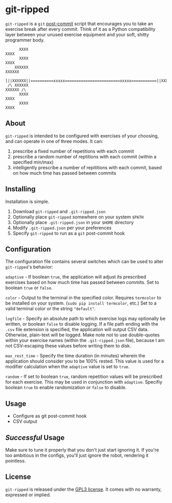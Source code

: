 git-ripped
==========

`git-ripped` is a `git` [post-commit] script that encourages you to take an
exercise break after every commit. Think of it as a Python compatibility layer
between your unused exercise equipment and your soft, shitty programmer body.

```
      XXXX                                                           XXXX     
      XXXX                                                           XXXX     
    XXXXXX                                                           XXXXXX   
 [||XXXXXX||==========xxxxx========================xxxxx===========||XXXXXX||]
 /\ XXXXXX                                                           XXXXXX /\
      XXXX                                                           XXXX     
      XXXX                                                           XXXX     
```

About
-----
`git-ripped` is intended to be configured with exercises of your choosing, and
can operate in one of three modes. It can:

1. prescribe a fixed number of repetitions with each commit
2. prescribe a random number of reptitions with each commit (within a specified
   min/max)
3. intelligently prescribe a number of repititions with each commit, based on
   how much time has passed between commits


Installing
----------
Installation is simple.

1. Download `git-ripped` and `.git-ripped.json`
2. Optionally place `git-ripped` somewhere on your system `$PATH`
3. Optionally place `.git-ripped.json` in your `$HOME` directory
4. Modify `.git-ripped.json` per your preferences
5. Specify `git-ripped` to run as a `git` post-commit hook

Configuration
-------------
The configuration file contains several switches which can be used to alter
`git-ripped`'s behavior:

`adaptive` - If boolean `true`, the application will adjust its prescribed exercises
based on how much time has passed between commits. Set to boolean `true` or `false`.

`color` - Output to the terminal in the specified color. Requires `termcolor` to be installed on your system. (`sudo pip install termcolor`, etc.) Set to a valid terminal color or the string `"default"`.

`logfile` - Specify an absolute path to which exercise logs may optionally be written, or boolean `false` to disable logging. If a file path ending with the `.csv` file extension is specified, the application will output CSV data. Otherwise, plain-text will be logged. Make note not to use double-quotes within your exercise names (within the `.git-ripped.json` file), because I am not CSV-escaping these values before writing them to disk.

`max_rest_time` - Specify the time duration (in minutes) wherein the application should consider you to be 100% rested. This value is used for a modifier calculation when the `adaptive` value is set to `true`.

`random` - If set to boolean `true`, random repetition values will be prescribed for each exercise. This may be used in conjunction with `adaptive`. Specifiy boolean `true` to enable randomization or `false` to disable.

Usage
-----
- Configure as git post-commit hook
- CSV output

_Successful_ Usage
------------------
Make sure to tune it properly that you don't just start ignoring it. If you're
too ambitious in the configs, you'll just ignore the robot, rendering it
pointless.

License
-------
`git-ripped` is released under the [GPL3 license][]. It comes with no warranty,
expressed or implied.


[post-commit]: http://git-scm.com/book/ch7-3.html
[GPL3 license]: http://www.gnu.org/licenses/gpl-3.0.txt
